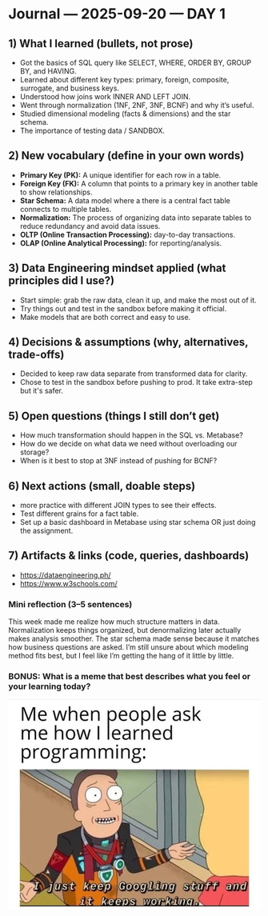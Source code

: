 # Journal — 2025-09-20 — DAY 1

## 1) What I learned (bullets, not prose)
- Got the basics of SQL query like SELECT, WHERE, ORDER BY, GROUP BY, and HAVING.
- Learned about different key types: primary, foreign, composite, surrogate, and business keys.
- Understood how joins work INNER AND LEFT JOIN.
- Went through normalization (1NF, 2NF, 3NF, BCNF) and why it’s useful.
- Studied dimensional modeling (facts & dimensions) and the star schema.
- The importance of testing data / SANDBOX.

## 2) New vocabulary (define in your own words)
- **Primary Key (PK):** A unique identifier for each row in a table.
- **Foreign Key (FK):** A column that points to a primary key in another table to show relationships.
- **Star Schema:** A data model where a there is a central fact table connects to multiple tables.
- **Normalization:** The process of organizing data into separate tables to reduce redundancy and avoid data issues.
- **OLTP (Online Transaction Processing):** day-to-day transactions.
- **OLAP (Online Analytical Processing):** for reporting/analysis.
  

## 3) Data Engineering mindset applied (what principles did I use?)
- Start simple: grab the raw data, clean it up, and make the most out of it.
- Try things out and test in the sandbox before making it official.
- Make models that are both correct and easy to use.

## 4) Decisions & assumptions (why, alternatives, trade-offs)
- Decided to keep raw data separate from transformed data for clarity.
- Chose to test in the sandbox before pushing to prod. It take extra-step but it's safer.

## 5) Open questions (things I still don’t get)
- How much transformation should happen in the SQL vs. Metabase?
- How do we decide on what data we need without overloading our storage?
- When is it best to stop at 3NF instead of pushing for BCNF?


## 6) Next actions (small, doable steps)
- more practice with different JOIN types to see their effects.
- Test different grains for a fact table.
- Set up a basic dashboard in Metabase using star schema OR just doing the assignment.
  

## 7) Artifacts & links (code, queries, dashboards)
- https://dataengineering.ph/
- https://www.w3schools.com/

### Mini reflection (3–5 sentences)
This week made me realize how much structure matters in data. Normalization keeps things organized, but denormalizing later actually makes analysis smoother. The star schema made sense because it matches how business questions are asked. I’m still unsure about which modeling method fits best, but I feel like I’m getting the hang of it little by little.


### BONUS: What is a meme that best describes what you feel or your learning today?

![Alt text](assets/memes.jpg "what is a data engineer?")
